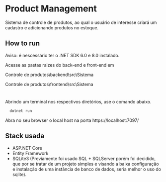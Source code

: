 
# Product Management

Sistema de controle de produtos, ao qual o usuário de interesse criará um cadastro e adicionando produtos no estoque.

## How to run

Aviso: é nescessário ter o .NET SDK 6.0 e 8.0 instalado.

Acesse as pastas raizes do back-end e front-end em

Controle de produtos\backend\src\Sistema

Controle de produtos\frontend\src\Sistema

# 

Abrindo um terminal nos respectivos diretórios, use o comando abaixo.

```bash
  dotnet run
```

Abra no seu browser o local host na porta https://localhost:7097/


## Stack usada

- ASP.NET Core
- Entity Framework
- SQLite3 (Previamente foi usado SQL + SQLServer porém foi decidido, que por se tratar de um projeto simples e visando a baixa configuração e instalação de uma instância de banco de dados, seria melhor o uso do sqlite).

